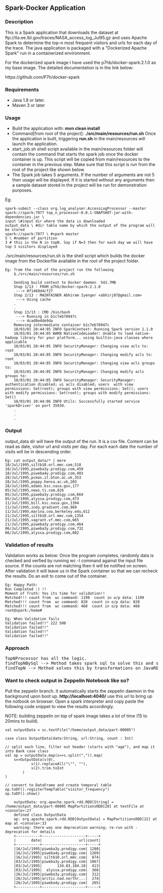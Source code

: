 <h2>Spark-Docker Application</h2>
<h3>Description</h3>
This is a Spark application that downloads the dataset at ftp://ita.ee.lbl.gov/traces/NASA_access_log_Jul95.gz and uses Apache Spark to determine the top-n most frequent visitors and urls for each day of the trace. The java application is packaged with a "Dockerized Apache Spark" run in a containerized environment. 

For the dockerized spark image I have used the p7hb/docker-spark:2.1.0 as my base image. The detailed documentation is in the link below:
<p>https://github.com/P7h/docker-spark</p>


<h3>Requirements</h3>
<ul>
    <li>Java 1.8 or later.</li>
    <li>Maven 3 or later</li>
</ul>
<h3>Usage</h3>
<ul>
    <li>Build the application with: <b>mvn clean install</b></li>
<li>Command[from root of the project]: <b>./src/main/resources/run.sh</b> Once the application is built, triggering <b>run.sh</b> in the main/resources will launch the application.</li>
<li>start_job.sh shell script available in the main/resources folder will contain the command that starts the spark job  once the docker container is up. This script will be copied from main/resources to the container in the previous step. Make sure that this script is run from the root of the project like shown below.</li>
<li>The Spark job takes 5 arguments. If the number of arguments are not 5 then usage will be displayed. If it is started without any arguments then a sample dataset stored in the project will be run for demonstration purposes.</li>
</ul>
<p>Eg: </p>

    spark-submit --class org.log_analyser.AccessLogProcessor --master spark://spark:7077 top_n_processor-0.0.1-SNAPSHOT-jar-with-dependencies.jar \
    input \#input dir where the data is downloaded
    output_data \ #dir table name by which the output of the program will be stored
    spark://spark:7077 \ #spark master
    5 \ #number of partition 
    3 # this is the N in topN. Say if N=3 then for each day we will have top 3 visitors displayed
    
./src/main/resources/run.sh is the shell script which builds the docker image from the Dockerfile available in the root of the project folder. 

    Eg: from the root of the project run the following
        $./src/main/resources/run.sh

        Sending build context to Docker daemon  543.7MB
        Step 1/13 : FROM p7hb/docker-spark:2.1.0
         ---> 0f1469d4cf27
        Step 2/13 : MAINTAINER Abhiram Iyenger <abhirj87@gmail.com>
         ---> Using cache
        .
        .
        Step 13/13 : CMD /bin/bash
         ---> Running in b1c7eb78947c
         ---> 4cad8e4de9da
        Removing intermediate container b1c7eb78947c
        18/03/01 20:44:05 INFO SparkContext: Running Spark version 2.1.0
        18/03/01 20:44:05 WARN NativeCodeLoader: Unable to load native-hadoop library for your platform... using builtin-java classes where applicable
        18/03/01 20:44:05 INFO SecurityManager: Changing view acls to: root
        18/03/01 20:44:05 INFO SecurityManager: Changing modify acls to: root
        18/03/01 20:44:05 INFO SecurityManager: Changing view acls groups to: 
        18/03/01 20:44:05 INFO SecurityManager: Changing modify acls groups to: 
        18/03/01 20:44:05 INFO SecurityManager: SecurityManager: authentication disabled; ui acls disabled; users  with view permissions: Set(root); groups with view permissions: Set(); users  with modify permissions: Set(root); groups with modify permissions: Set()
        18/03/01 20:44:06 INFO Utils: Successfully started service 'sparkDriver' on port 35939.
        .
        .
        .
        
<h3>Output</h3>

output_data dir will have the output of the run.
It is a csv file. Content can be read as date, visitor url and visits per day. For each each date the number of visits will be in descending order.

 
    Eg: cat output_data/* | more
    18/Jul/1995,siltb10.orl.mmc.com,518
    18/Jul/1995,piweba3y.prodigy.com,459
    18/Jul/1995,piweba4y.prodigy.com,403
    28/Jul/1995,pcmas.it.bton.ac.uk,353
    28/Jul/1995,poppy.hensa.ac.uk,203
    28/Jul/1995,edams.ksc.nasa.gov,177
    05/Jul/1995,news.ti.com,826
    05/Jul/1995,piweba3y.prodigy.com,664
    05/Jul/1995,alyssa.prodigy.com,473
    11/Jul/1995,bill.ksc.nasa.gov,1394
    11/Jul/1995,indy.gradient.com,969
    11/Jul/1995,marina.cea.berkeley.edu,612
    21/Jul/1995,siltb10.orl.mmc.com,1354
    21/Jul/1995,vagrant.vf.mmc.com,665
    21/Jul/1995,piweba3y.prodigy.com,464
    06/Jul/1995,piweba3y.prodigy.com,732
    06/Jul/1995,alyssa.prodigy.com,682



<h3>Validation of results</h3>


Validation works as below:
Once the program completes, randomly data is checked and verfied by running wc -l command against the input file source.
If the counts are not matching then it will be notified on screen.
After validation it will leave us in the Spark container so that we can recheck the results.
Do an exit to come out of the container.



    Eg: Happy Path:
    Run Completed :) !!
    Moment of Truth: Yes its time for validation!!
    Matched!!! count from  wc command: 1199  count in o/p data: 1199
    Matched!!! count from  wc command: 828  count in o/p data: 828
    Matched!!! count from  wc command: 460  count in o/p data: 460
    root@spark:/home# 
    
    Eg: When Validation fails
    Validation failed!!" 222 500
    Validation failed!!"
    Validation failed!!"
    Validation failed!!"
    
<h3>Approach</h3>
<pre>
TopNProcessor has all the logic. 
findTopNBySql --> Method takes spark sql to solve this and stores reult as a hive table.
findTopN --> Method solves this by transformations on JavaRDDs and writes to an output directory. </pre>
       

<h3>Want to check output in Zeppelin Notebook like so?</h3>
Pull the zeppelin branch. It automatically starts the zeppelin daemon in the background upon boot up.
<b>http://localhost:4040/</b> use this url to bring up the notbook on browser. Open a spark interpreter and copy paste the following code snippet to view the results accordingly.

NOTE: building zeppelin on top of spark image takes a lot of time (15 to 20mins to build).

    val outputData = sc.textFile("/home/output_data/part-00005")

    case class OutputData(date:String, url:String, count : Int)

    // split each line, filter out header (starts with "age"), and map it into Bank case class  
    val op = outputData.map(s=>s.split(",")).map(
        s=>OutputData(s(0), 
                s(1).replaceAll("\"", ""),
                s(2).trim.toInt
            )
    )

    // convert to DataFrame and create temporal table
    op.toDF().registerTempTable("visitor_frequency")
    op.toDF().show()

        outputData: org.apache.spark.rdd.RDD[String] = /home/output_data/part-00005 MapPartitionsRDD[20] at textFile at <console>:27
        defined class OutputData
        op: org.apache.spark.rdd.RDD[OutputData] = MapPartitionsRDD[22] at map at <console>:33
        warning: there was one deprecation warning; re-run with -deprecation for details
        +-----------+--------------------+-----+
        |       date|                 url|count|
        +-----------+--------------------+-----+
        |16/Jul/1995|piweba3y.prodigy.com| 1280|
        |16/Jul/1995|piweba4y.prodigy.com| 1269|
        |16/Jul/1995| siltb10.orl.mmc.com|  874|
        |03/Jul/1995|piweba3y.prodigy.com| 1067|
        |03/Jul/1995|       134.83.184.18|  413|
        |03/Jul/1995|  alyssa.prodigy.com|  368|
        |26/Jul/1995|piweba3y.prodigy.com|  312|
        |26/Jul/1995|arctic.nad.northr...|  274|
        |26/Jul/1995|piweba4y.prodigy.com|  265|
        +-----------+--------------------+-----+
